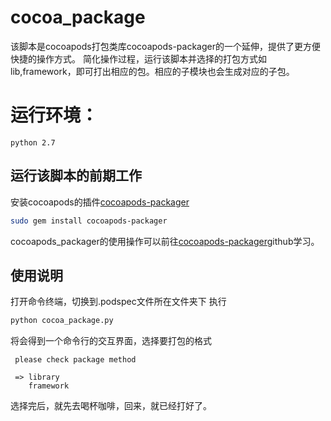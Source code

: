 # cocoa_package




该脚本是cocoapods打包类库cocoapods-packager的一个延伸，提供了更方便快捷的操作方式。
简化操作过程，运行该脚本并选择的打包方式如lib,framework，即可打出相应的包。相应的子模块也会生成对应的子包。

# 运行环境：
    python 2.7


## 运行该脚本的前期工作
安装cocoapods的插件[cocoapods-packager](https://github.com/CocoaPods/cocoapods-packager)
```sh
sudo gem install cocoapods-packager
```
cocoapods_packager的使用操作可以前往[cocoapods-packager](https://github.com/CocoaPods/cocoapods-packager)github学习。

## 使用说明
打开命令终端，切换到.podspec文件所在文件夹下
执行
```sh
python cocoa_package.py
```
将会得到一个命令行的交互界面，选择要打包的格式
```
 please check package method

 => library
    framework

```
选择完后，就先去喝杯咖啡，回来，就已经打好了。

